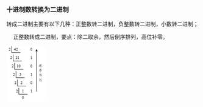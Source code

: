 ### 十进制数转换为二进制
转成二进制主要有以下几种：正整数转二进制，负整数转二进制，小数转二进制；

&emsp; 正整数转成二进制，要点：除二取余，然后倒序排列，高位补零。

![image](https://github.com/longsjtu/FAQ/blob/Programming---ideas-and-methods/Chapter2/十进制转二进制.png)
